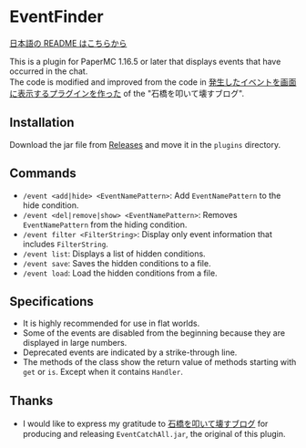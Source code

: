 # EventFinder

[日本語の README はこちらから](README-ja.md)

This is a plugin for PaperMC 1.16.5 or later that displays events that have occurred in the chat.  
The code is modified and improved from the code in [発生したイベントを画面に表示するプラグインを作った](https://www.jias.jp/blog/?84) of the "石橋を叩いて壊すブログ".

## Installation

Download the jar file from [Releases](https://github.com/book000/EventFinder/releases) and move it in the `plugins` directory.

## Commands

- `/event <add|hide> <EventNamePattern>`: Add `EventNamePattern` to the hide condition.
- `/event <del|remove|show> <EventNamePattern>`: Removes `EventNamePattern` from the hiding condition.
- `/event filter <FilterString>`: Display only event information that includes `FilterString`.
- `/event list`: Displays a list of hidden conditions.
- `/event save`: Saves the hidden conditions to a file.
- `/event load`: Load the hidden conditions from a file.

## Specifications

- It is highly recommended for use in flat worlds.
- Some of the events are disabled from the beginning because they are displayed in large numbers.
- Deprecated events are indicated by a strike-through line.
- The methods of the class show the return value of methods starting with `get` or `is`. Except when it contains `Handler`.

## Thanks

- I would like to express my gratitude to [石橋を叩いて壊すブログ](https://www.jias.jp/blog/) for producing and releasing `EventCatchAll.jar`, the original of this plugin.
